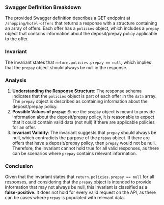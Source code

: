 ### Swagger Definition Breakdown
The provided Swagger definition describes a GET endpoint at `/shopping/hotel-offers` that returns a response with a structure containing an array of offers. Each offer has a `policies` object, which includes a `prepay` object that contains information about the deposit/prepay policy applicable to the offer.

### Invariant
The invariant states that `return.policies.prepay == null`, which implies that the `prepay` object should always be null in the response.

### Analysis
1. **Understanding the Response Structure**: The response schema indicates that the `policies` object is part of each offer in the `data` array. The `prepay` object is described as containing information about the deposit/prepay policy. 
2. **Possible Values of `prepay`**: Since the `prepay` object is meant to provide information about the deposit/prepay policy, it is reasonable to expect that it could contain valid data (not null) if there are applicable policies for an offer. 
3. **Invariant Validity**: The invariant suggests that `prepay` should always be null, which contradicts the purpose of the `prepay` object. If there are offers that have a deposit/prepay policy, then `prepay` would not be null. Therefore, the invariant cannot hold true for all valid responses, as there can be scenarios where `prepay` contains relevant information.

### Conclusion
Given that the invariant states that `return.policies.prepay == null` for all responses, and considering that the `prepay` object is intended to provide information that may not always be null, this invariant is classified as a **false-positive**. It does not hold for every valid request on the API, as there can be cases where `prepay` is populated with relevant data.
